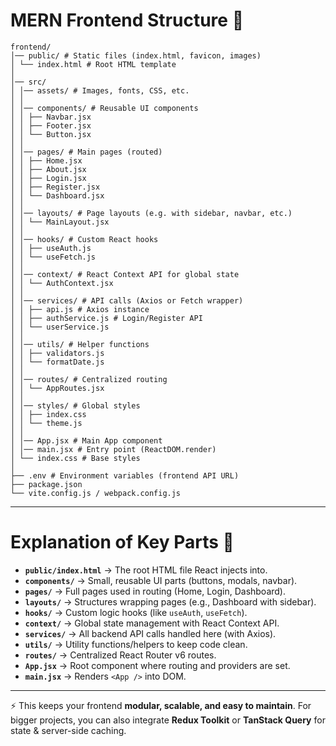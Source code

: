 # MERN Frontend Structure 📂
```
frontend/
│── public/ # Static files (index.html, favicon, images)
│ └── index.html # Root HTML template
│
│── src/
│ │── assets/ # Images, fonts, CSS, etc.
│ │
│ │── components/ # Reusable UI components
│ │ ├── Navbar.jsx
│ │ ├── Footer.jsx
│ │ └── Button.jsx
│ │
│ │── pages/ # Main pages (routed)
│ │ ├── Home.jsx
│ │ ├── About.jsx
│ │ ├── Login.jsx
│ │ ├── Register.jsx
│ │ └── Dashboard.jsx
│ │
│ │── layouts/ # Page layouts (e.g. with sidebar, navbar, etc.)
│ │ └── MainLayout.jsx
│ │
│ │── hooks/ # Custom React hooks
│ │ ├── useAuth.js
│ │ └── useFetch.js
│ │
│ │── context/ # React Context API for global state
│ │ └── AuthContext.jsx
│ │
│ │── services/ # API calls (Axios or Fetch wrapper)
│ │ ├── api.js # Axios instance
│ │ ├── authService.js # Login/Register API
│ │ └── userService.js
│ │
│ │── utils/ # Helper functions
│ │ ├── validators.js
│ │ └── formatDate.js
│ │
│ │── routes/ # Centralized routing
│ │ └── AppRoutes.jsx
│ │
│ │── styles/ # Global styles
│ │ ├── index.css
│ │ └── theme.js
│ │
│ │── App.jsx # Main App component
│ │── main.jsx # Entry point (ReactDOM.render)
│ └── index.css # Base styles
│
├── .env # Environment variables (frontend API URL)
├── package.json
└── vite.config.js / webpack.config.js
```
---
# Explanation of Key Parts 📌
* **`public/index.html`** → The root HTML file React injects into.
* **`components/`** → Small, reusable UI parts (buttons, modals, navbar).
* **`pages/`** → Full pages used in routing (Home, Login, Dashboard).
* **`layouts/`** → Structures wrapping pages (e.g., Dashboard with sidebar).
* **`hooks/`** → Custom logic hooks (like `useAuth`, `useFetch`).
* **`context/`** → Global state management with React Context API.
* **`services/`** → All backend API calls handled here (with Axios).
* **`utils/`** → Utility functions/helpers to keep code clean.
* **`routes/`** → Centralized React Router v6 routes.
* **`App.jsx`** → Root component where routing and providers are set.
* **`main.jsx`** → Renders `<App />` into DOM.
---
⚡ This keeps your frontend **modular, scalable, and easy to maintain**.
For bigger projects, you can also integrate **Redux Toolkit** or **TanStack Query**
for state & server-side caching.